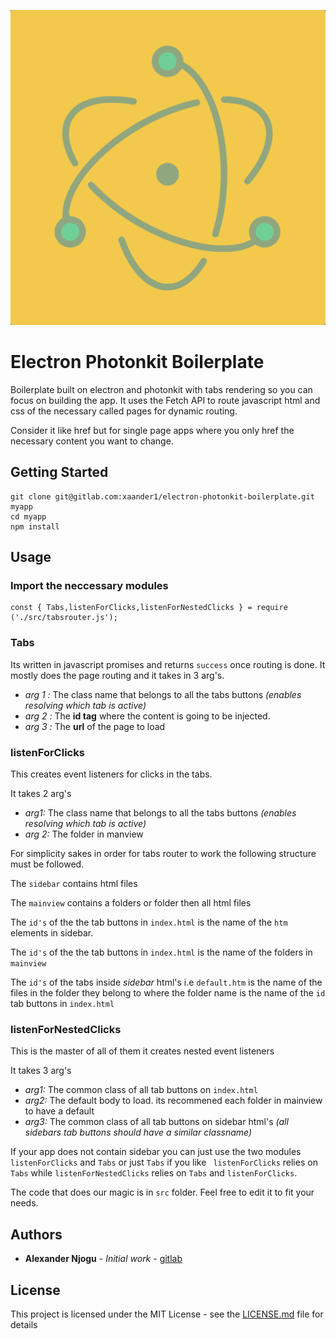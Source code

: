 
<p align="center">
  <img src="build/icons/512x512.png" />
</p>

# Electron Photonkit Boilerplate
Boilerplate built on electron and photonkit with tabs rendering so you can focus on building the app. It uses the Fetch API to route javascript html and css of the necessary called pages for dynamic routing.

Consider it like href but for single page apps where you only href the necessary content you want to change.
## Getting Started
```
git clone git@gitlab.com:xaander1/electron-photonkit-boilerplate.git myapp
cd myapp
npm install
```
## Usage

### Import the neccessary modules
```
const { Tabs,listenForClicks,listenForNestedClicks } = require ('./src/tabsrouter.js');

```

### Tabs
Its written in javascript promises and returns `success` once routing is done.
It mostly does the page routing and it takes in 3 arg's.
* *arg 1 :* The class name that belongs to all the tabs buttons *(enables resolving which tab is active)*
* *arg 2 :* The **id tag** where the content is going to be injected.
* *arg 3 :* The **url** of the page to load

### listenForClicks

This creates event listeners for clicks in the tabs.


It takes 2 arg's

* *arg1:*  The class name that belongs to all the tabs buttons *(enables resolving which tab is active)*
* *arg 2:* The folder in manview

For simplicity sakes in order for tabs router to work the following structure must be followed.

The `sidebar` contains html files

The `mainview` contains a folders or folder then all html files

The `id's` of the the tab buttons in `index.html` is the name of the `htm` elements in sidebar.

The `id's` of the the tab buttons in `index.html` is the name of the folders in `mainview`

The  `id's` of the tabs inside *sidebar* html's i.e `default.htm` is the name of the files in the folder they belong to where the folder name is the name of the `id` tab buttons in `index.html`   

### listenForNestedClicks
This is the master of all of them it creates nested event listeners

It takes 3 arg's

* *arg1:* The common class of all tab buttons on `index.html`
* *arg2:* The default body to load. its recommened each folder in mainview to have a default
* *arg3:* The common class of all tab buttons on sidebar html's *(all sidebars tab buttons should have a similar classname)*


 If your app does not contain sidebar you can just use the two modules ` listenForClicks` and `Tabs` or just `Tabs` if you like ` listenForClicks` relies on `Tabs` while `listenForNestedClicks` relies on `Tabs` and `listenForClicks`.

 The code that does our magic is in `src` folder. Feel free to edit it to fit your needs.




## Authors

* **Alexander Njogu** - *Initial work* - [gitlab](https://gitlab.com/xaander1)

## License

This project is licensed under the MIT License - see the [LICENSE.md](LICENSE.md) file for details
